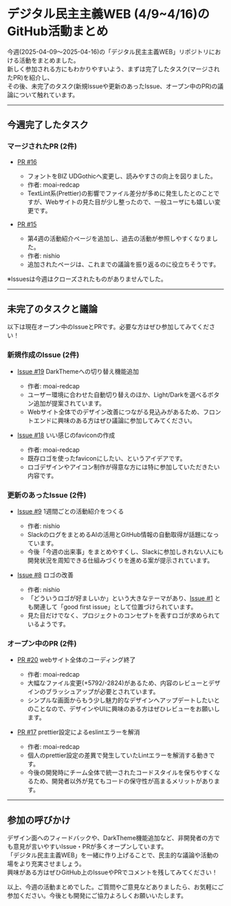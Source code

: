 # デジタル民主主義WEB (4/9~4/16)のGitHub活動まとめ

今週(2025-04-09〜2025-04-16)の「デジタル民主主義WEB」リポジトリにおける活動をまとめました。  
新しく参加される方にもわかりやすいよう、まずは完了したタスク(マージされたPR)を紹介し、  
その後、未完了のタスク(新規Issueや更新のあったIssue、オープン中のPR)の議論について触れています。

---
## 今週完了したタスク

### マージされたPR (2件)

- [PR #16](https://github.com/digitaldemocracy2030/website/pull/16)  
  - フォントをBIZ UDGothicへ変更し、読みやすさの向上を図りました。  
  - 作者: moai-redcap  
  - TextLint系(Prettier)の影響でファイル差分が多めに発生したとのことですが、Webサイトの見た目が少し整ったので、一般ユーザにも嬉しい変更です。

- [PR #15](https://github.com/digitaldemocracy2030/website/pull/15)  
  - 第4週の活動紹介ページを追加し、過去の活動が参照しやすくなりました。  
  - 作者: nishio  
  - 追加されたページは、これまでの議論を振り返るのに役立ちそうです。

※Issuesは今週はクローズされたものがありませんでした。

---
## 未完了のタスクと議論

以下は現在オープン中のIssueとPRです。必要な方はぜひ参加してみてください！

### 新規作成のIssue (2件)

- [Issue #19](https://github.com/digitaldemocracy2030/website/issues/19) DarkThemeへの切り替え機能追加  
  - 作者: moai-redcap  
  - ユーザー環境に合わせた自動切り替えのほか、Light/Darkを選べるボタン追加が提案されています。  
  - Webサイト全体でのデザイン改善につながる見込みがあるため、フロントエンドに興味のある方はぜひ議論に参加してみてください。

- [Issue #18](https://github.com/digitaldemocracy2030/website/issues/18) いい感じのfaviconの作成  
  - 作者: moai-redcap  
  - 既存ロゴを使ったfaviconにしたい、というアイデアです。  
  - ロゴデザインやアイコン制作が得意な方には特に参加していただきたい内容です。

### 更新のあったIssue (2件)

- [Issue #9](https://github.com/digitaldemocracy2030/website/issues/9) 1週間ごとの活動紹介をつくる  
  - 作者: nishio  
  - SlackのログをまとめるAIの活用とGitHub情報の自動取得が話題になっています。  
  - 今後「今週の出来事」をまとめやすくし、Slackに参加しきれない人にも開発状況を周知できる仕組みづくりを進める案が提示されています。

- [Issue #8](https://github.com/digitaldemocracy2030/website/issues/8) ロゴの改善  
  - 作者: nishio  
  - 「どういうロゴが好ましいか」という大きなテーマがあり、[Issue #1](https://github.com/digitaldemocracy2030/website/issues/1) とも関連して「good first issue」として位置づけられています。  
  - 見た目だけでなく、プロジェクトのコンセプトを表すロゴが求められているようです。

### オープン中のPR (2件)

- [PR #20](https://github.com/digitaldemocracy2030/website/pull/20) webサイト全体のコーディング終了  
  - 作者: moai-redcap  
  - 大幅なファイル変更(+5792/-2824)があるため、内容のレビューとデザインのブラッシュアップが必要とされています。  
  - シンプルな画面からもう少し魅力的なデザインへアップデートしたいとのことなので、デザインやUIに興味のある方はぜひレビューをお願いします。

- [PR #17](https://github.com/digitaldemocracy2030/website/pull/17) prettier設定によるeslintエラーを解消  
  - 作者: moai-redcap  
  - 個人のprettier設定の差異で発生していたLintエラーを解消する動きです。  
  - 今後の開発時にチーム全体で統一されたコードスタイルを保ちやすくなるため、開発者以外が見てもコードの保守性が高まるメリットがあります。

---
## 参加の呼びかけ

デザイン面へのフィードバックや、DarkTheme機能追加など、非開発者の方でも意見が言いやすいIssue・PRが多くオープンしています。  
「デジタル民主主義WEB」を一緒に作り上げることで、民主的な議論や活動の場をより充実させましょう。  
興味がある方はぜひGitHub上のIssueやPRでコメントを残してみてください！

以上、今週の活動まとめでした。ご質問やご意見などありましたら、お気軽にご参加ください。今後とも開発にご協力よろしくお願いいたします。